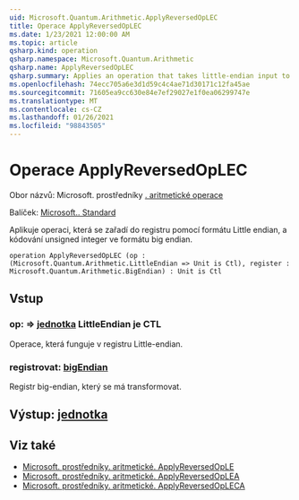 ```yaml
---
uid: Microsoft.Quantum.Arithmetic.ApplyReversedOpLEC
title: Operace ApplyReversedOpLEC
ms.date: 1/23/2021 12:00:00 AM
ms.topic: article
qsharp.kind: operation
qsharp.namespace: Microsoft.Quantum.Arithmetic
qsharp.name: ApplyReversedOpLEC
qsharp.summary: Applies an operation that takes little-endian input to a register encoding an unsigned integer using big-endian format.
ms.openlocfilehash: 74ecc705a6e3d1d59c4c4ae71d30171c12fa45ae
ms.sourcegitcommit: 71605ea9cc630e84e7ef29027e1f0ea06299747e
ms.translationtype: MT
ms.contentlocale: cs-CZ
ms.lasthandoff: 01/26/2021
ms.locfileid: "98843505"
---
```

# <a name="applyreversedoplec-operation"></a>Operace ApplyReversedOpLEC

Obor názvů: Microsoft. prostředníky [. aritmetické operace](xref:Microsoft.Quantum.Arithmetic)

Balíček: [Microsoft.. Standard](https://nuget.org/packages/Microsoft.Quantum.Standard)


Aplikuje operaci, která se zařadí do registru pomocí formátu Little endian, a kódování unsigned integer ve formátu big endian.

```qsharp
operation ApplyReversedOpLEC (op : (Microsoft.Quantum.Arithmetic.LittleEndian => Unit is Ctl), register : Microsoft.Quantum.Arithmetic.BigEndian) : Unit is Ctl
```


## <a name="input"></a>Vstup

### <a name="op--littleendian--unit--is-ctl"></a>op: [](xref:Microsoft.Quantum.Arithmetic.LittleEndian) => [jednotka](xref:microsoft.quantum.lang-ref.unit) LittleEndian je CTL

Operace, která funguje v registru Little-endian.


### <a name="register--bigendian"></a>registrovat: [bigEndian](xref:Microsoft.Quantum.Arithmetic.BigEndian)

Registr big-endian, který se má transformovat.



## <a name="output--unit"></a>Výstup: [jednotka](xref:microsoft.quantum.lang-ref.unit)



## <a name="see-also"></a>Viz také

- [Microsoft. prostředníky. aritmetické. ApplyReversedOpLE](xref:Microsoft.Quantum.Arithmetic.ApplyReversedOpLE)
- [Microsoft. prostředníky. aritmetické. ApplyReversedOpLEA](xref:Microsoft.Quantum.Arithmetic.ApplyReversedOpLEA)
- [Microsoft. prostředníky. aritmetické. ApplyReversedOpLECA](xref:Microsoft.Quantum.Arithmetic.ApplyReversedOpLECA)